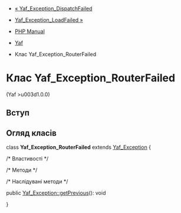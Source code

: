 - [« Yaf_Exception_DispatchFailed](class.yaf-exception-dispatchfailed.md)
- [Yaf_Exception_LoadFailed »](class.yaf-exception-loadfailed.md)

- [PHP Manual](index.md)
- [Yaf](book.yaf.md)
- Клас Yaf_Exception_RouterFailed

# Клас Yaf_Exception_RouterFailed

(Yaf \>u003d1.0.0)

## Вступ

## Огляд класів

class **Yaf_Exception_RouterFailed** extends
[Yaf_Exception](class.yaf-exception.md) {

/\* Властивості \*/

/\* Методи \*/

/\* Наслідувані методи \*/

public [Yaf_Exception::getPrevious](yaf-exception.getprevious.md)():
void

}

